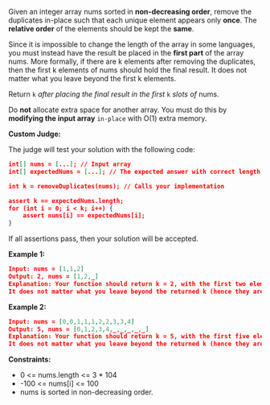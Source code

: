 Given an integer array nums sorted in **non-decreasing order**, remove the duplicates in-place such that each unique element appears only **once**. The **relative order** of the elements should be kept the **same**.

Since it is impossible to change the length of the array in some languages, you must instead have the result be placed in the **first part** of the array nums. More formally, if there are k elements after removing the duplicates, then the first k elements of nums should hold the final result. It does not matter what you leave beyond the first k elements.

Return `k` *after placing the final result in the first* `k` *slots of* nums.

Do **not** allocate extra space for another array. You must do this by **modifying the input array** `in-place` with O(1) extra memory.

**Custom Judge:**

The judge will test your solution with the following code:

```json
int[] nums = [...]; // Input array
int[] expectedNums = [...]; // The expected answer with correct length

int k = removeDuplicates(nums); // Calls your implementation

assert k == expectedNums.length;
for (int i = 0; i < k; i++) {
    assert nums[i] == expectedNums[i];
}
```
If all assertions pass, then your solution will be accepted.

**Example 1:**

```json
Input: nums = [1,1,2]
Output: 2, nums = [1,2,_]
Explanation: Your function should return k = 2, with the first two elements of nums being 1 and 2 respectively.
It does not matter what you leave beyond the returned k (hence they are underscores).
```

**Example 2:**
```json
Input: nums = [0,0,1,1,1,2,2,3,3,4]
Output: 5, nums = [0,1,2,3,4,_,_,_,_,_]
Explanation: Your function should return k = 5, with the first five elements of nums being 0, 1, 2, 3, and 4 respectively.
It does not matter what you leave beyond the returned k (hence they are underscores).
```

**Constraints:**

- 0 <= nums.length <= 3 * 104
- -100 <= nums[i] <= 100
- nums is sorted in non-decreasing order.
